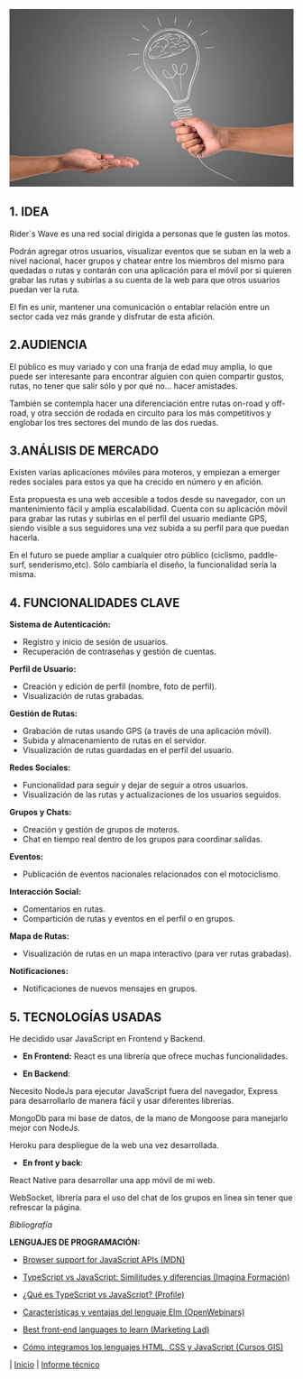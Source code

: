 ![](../img/propuesta.jpg)

## 1. IDEA

Rider`s Wave es una red social dirigida a personas que le gusten las motos.  

 Podrán agregar otros usuarios, visualizar eventos que se suban en la web a nivel nacional, hacer grupos y chatear entre los miembros del mismo para quedadas o rutas y contarán con una aplicación para el móvil por si quieren grabar las rutas y subirlas a su cuenta de la web para que otros usuarios puedan ver la ruta.  

El fin es unir, mantener una comunicación o entablar relación entre un sector cada vez más grande y disfrutar de esta afición.


## 2.AUDIENCIA

El público es muy variado y con una franja de edad muy amplia, lo que puede ser interesante para encontrar alguien con quien compartir gustos, rutas, no tener que salir sólo y por qué no… hacer amistades.   

También se contempla hacer una diferenciación entre rutas on-road y off-road, y otra sección de rodada en circuito para los más competitivos y englobar los tres sectores del mundo de las dos ruedas.


## 3.ANÁLISIS DE MERCADO

Existen varias aplicaciones móviles para moteros, y empiezan a emerger redes sociales para estos ya que ha crecido en número y en afición. 

Esta propuesta es una web accesible a todos desde su navegador, con un mantenimiento fácil y amplia escalabilidad. Cuenta con su aplicación móvil para grabar las rutas y subirlas en el perfil del usuario mediante GPS, siendo visible a sus seguidores una vez subida a su perfil para que puedan hacerla. 

En el futuro se puede ampliar a cualquier otro público (ciclismo, paddle-surf, senderismo,etc). Sólo cambiaría el diseño, la funcionalidad sería la misma.


## 4. FUNCIONALIDADES CLAVE


**Sistema de Autenticación:**
- Registro y inicio de sesión de usuarios.
- Recuperación de contraseñas y gestión de cuentas.

**Perfil de Usuario:**
- Creación y edición de perfil (nombre, foto de perfil).
- Visualización de rutas grabadas.

**Gestión de Rutas:**
- Grabación de rutas usando GPS (a través de una aplicación móvil).
- Subida y almacenamiento de rutas en el servidor.
- Visualización de rutas guardadas en el perfil del usuario.

**Redes Sociales:**
- Funcionalidad para seguir y dejar de seguir a otros usuarios.
- Visualización de las rutas y actualizaciones de los usuarios seguidos.

**Grupos y Chats:**
- Creación y gestión de grupos de moteros.
- Chat en tiempo real dentro de los grupos para coordinar salidas.

**Eventos:**
- Publicación de eventos nacionales relacionados con el motociclismo.

**Interacción Social:**
- Comentarios en rutas.
- Compartición de rutas y eventos en el perfil o en grupos.

**Mapa de Rutas:**
- Visualización de rutas en un mapa interactivo (para ver rutas grabadas).

**Notificaciones:**
- Notificaciones de nuevos mensajes en grupos.


## 5. TECNOLOGÍAS USADAS


He decidido usar JavaScript en Frontend y Backend.

- **En Frontend:**
React es una librería que ofrece muchas funcionalidades.

- **En Backend**:

 Necesito NodeJs para ejecutar JavaScript fuera del navegador, Express para desarrollarlo de manera fácil y usar diferentes librerías.

 MongoDb para mi base de datos, de la mano de Mongoose para manejarlo mejor con NodeJs.

 Heroku para despliegue de la web una vez desarrollada.

 - **En front y back**:

 React Native para desarrollar una app móvil de mi web.

 WebSocket, librería para el uso del chat de los grupos en linea sin tener que refrescar la página.

 

*Bibliografía*

 **LENGUAJES DE PROGRAMACIÓN:**

- [Browser support for JavaScript APIs (MDN)](https://developer.mozilla.org/es/docs/Mozilla/Add-ons/WebExtensions/Browser_support_for_JavaScript_APIs)
  
- [TypeScript vs JavaScript: Similitudes y diferencias (Imagina Formación)](https://imaginaformacion.com/tutoriales/typescript-vs-javascript-similitudes-y-diferencias)
  
- [¿Qué es TypeScript vs JavaScript? (Profile)](https://profile.es/blog/que-es-typescript-vs-javascript/)
  
- [Características y ventajas del lenguaje Elm (OpenWebinars)](https://openwebinars.net/blog/caracteristicas-y-ventajas-del-lenguaje-elm/)
  
- [Best front-end languages to learn (Marketing Lad)](https://marketinglad.io/es/best-front-end-languages-to-learn/)

- [Cómo integramos los lenguajes HTML, CSS y JavaScript (Cursos GIS)](https://www.cursosgis.com/como-integramos-los-lenguajes-html-css-y-javascript/)



 | [Inicio](../index.md) |  [Informe técnico](./InformeTecnico.md)
